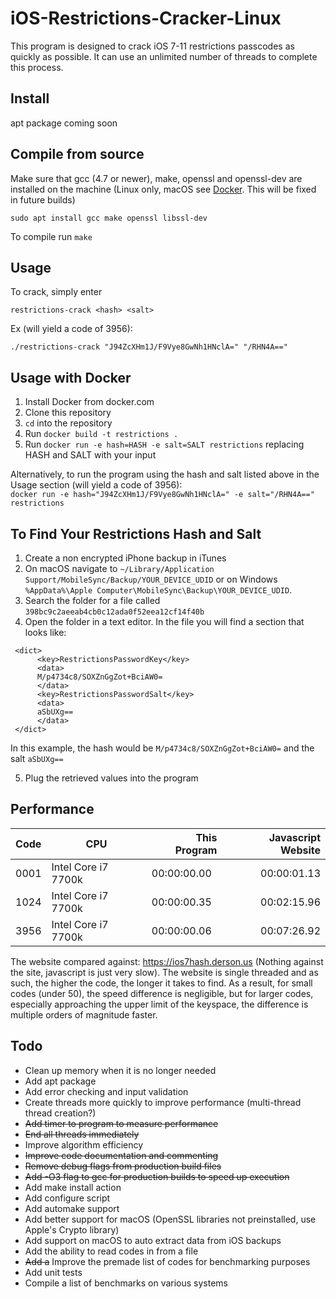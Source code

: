 # iOS-Restrictions-Cracker-Linux
This program is designed to crack iOS 7-11 restrictions passcodes as quickly as possible. It can use an unlimited number of threads to complete this process.

## Install
apt package coming soon

## Compile from source
Make sure that gcc (4.7 or newer), make, openssl and openssl-dev are installed on the machine (Linux only, macOS see [Docker](#Usage-with-Docker). This will be fixed in future builds)

  `sudo apt install gcc make openssl libssl-dev`
  
To compile run 
  `make`

## Usage
To crack, simply enter

`restrictions-crack <hash> <salt>`

Ex (will yield a code of 3956):

`./restrictions-crack "J94ZcXHm1J/F9Vye8GwNh1HNclA=" "/RHN4A=="`

## Usage with Docker
1) Install Docker from docker.com
2) Clone this repository
3) `cd` into the repository
4) Run `docker build -t restrictions .`
5) Run `docker run -e hash=HASH -e salt=SALT restrictions` replacing HASH and SALT with your input  

Alternatively, to run the program using the hash and salt listed above in the Usage section (will yield a code of 3956):  
`docker run -e hash="J94ZcXHm1J/F9Vye8GwNh1HNclA=" -e salt="/RHN4A==" restrictions`

## To Find Your Restrictions Hash and Salt
1) Create a non encrypted iPhone backup in iTunes
2) On macOS navigate to `~/Library/Application Support/MobileSync/Backup/YOUR_DEVICE_UDID` or on Windows `%AppData%\Apple Computer\MobileSync\Backup\YOUR_DEVICE_UDID`.
3) Search the folder for a file called `398bc9c2aeeab4cb0c12ada0f52eea12cf14f40b`
4) Open the folder in a text editor. In the file you will find a section that looks like:

 ```
  <dict>
       <key>RestrictionsPasswordKey</key>
       <data>
       M/p4734c8/SOXZnGgZot+BciAW0=
       </data>
       <key>RestrictionsPasswordSalt</key>
       <data>
       aSbUXg==
       </data>
  </dict>
  ```
  In this example, the hash would be `M/p4734c8/SOXZnGgZot+BciAW0=` and the salt `aSbUXg==`
  
5) Plug the retrieved values into the program

## Performance

Code | CPU                 | This Program  | Javascript Website  |
 --- | ------------------- | -------------:| -------------------:|
0001 | Intel Core i7 7700k | 00:00:00.00   | 00:00:01.13         |
1024 | Intel Core i7 7700k | 00:00:00.35   | 00:02:15.96         |
3956 | Intel Core i7 7700k | 00:00:00.06   | 00:07:26.92         |

The website compared against: https://ios7hash.derson.us (Nothing against the site, javascript is just very slow). The website is single threaded and as such, the higher the code, the longer it takes to find. As a result, for small codes (under 50), the speed difference is negligible, but for larger codes, especially approaching the upper limit of the keyspace, the difference is multiple orders of magnitude faster.

## Todo
- Clean up memory when it is no longer needed
- Add apt package
- Add error checking and input validation
- Create threads more quickly to improve performance (multi-thread thread creation?)
- <s>Add timer to program to measure performance</s>
- <s>End all threads immediately</s>
- Improve algorithm efficiency
- <s>Improve code documentation and commenting</s>
- <s>Remove debug flags from production build files</s>
- <s>Add -O3 flag to gcc for production builds to speed up execution</s>
- Add make install action
- Add configure script
- Add automake support
- Add better support for macOS (OpenSSL libraries not preinstalled, use Apple's Crypto library)
- Add support on macOS to auto extract data from iOS backups
- Add the ability to read codes in from a file
- <s>Add a</s> Improve the premade list of codes for benchmarking purposes
- Add unit tests
- Compile a list of benchmarks on various systems
